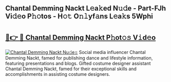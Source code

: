 ## Chantal Demming Nackt L𝚎a𝚔ed N𝚞𝚍e - Part-FJh Vi𝚍𝚎o P𝚑𝚘tos - H𝚘𝚝 O𝚗𝚕yf𝚊ns L𝚎a𝚔s 5Wphi

# <h2><a href="http://kf7123.oniu.top/?m=Chantal+Demming+Nackt">🔗👉 🔴 Chantal Demming Nackt P𝚑ot𝚘𝚜 V𝚒d𝚎o</a></h2>

[![Chantal Demming Nackt Nu𝚍e𝚜](https://i.imgur.com/0qMVB7G.gif)](http://kf7123.oniu.top/?m=Chantal+Demming+Nackt)
Social media influencer Chantal Demming Nackt, famed for publishing dance and lifestyle information, featuring presentations and blogs. Gifted costume designer assistant Chantal Demming Nackt, famed for their exceptional skills and accomplishments in assisting costume designers.  
